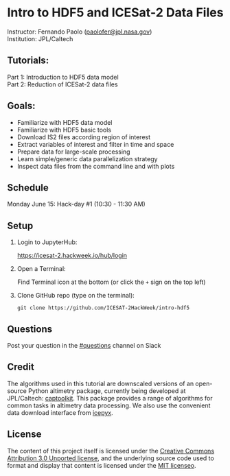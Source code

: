 # Intro to HDF5 and ICESat-2 Data Files

Instructor: Fernando Paolo (paolofer@jpl.nasa.gov)  
Institution: JPL/Caltech

## Tutorials:  

Part 1: Introduction to HDF5 data model  
Part 2: Reduction of ICESat-2 data files  

## Goals:  

- Familiarize with HDF5 data model  
- Familiarize with HDF5 basic tools  
- Download IS2 files according region of interest  
- Extract variables of interest and filter in time and space  
- Prepare data for large-scale processing  
- Learn simple/generic data parallelization strategy  
- Inspect data files from the command line and with plots  

## Schedule

Monday June 15: Hack-day #1 (10:30 - 11:30 AM)

## Setup

1. Login to JupyterHub:

    https://icesat-2.hackweek.io/hub/login

2. Open a Terminal:

    Find Terminal icon at the bottom (or click the `+` sign on the top left)

3. Clone GitHub repo (type on the terminal):

    `git clone https://github.com/ICESAT-2HackWeek/intro-hdf5`

## Questions

Post your question in the [#questions](https://icesat2hackweek.slack.com/archives/C014V14KA3G) channel on Slack

## Credit

The algorithms used in this tutorial are downscaled versions of an open-source Python altimetry package, currently being developed at JPL/Caltech: [captoolkit](https://github.com/fspaolo/captoolkit). This package provides a range of algorithms for common tasks in altimetry data processing. We also use the convenient data download interface from [icepyx](https://github.com/icesat2py/icepyx). 

## License

The content of this project itself is licensed under the [Creative Commons Attribution 3.0 Unported license](https://creativecommons.org/licenses/by/3.0/), and the underlying source code used to format and display that content is licensed under the [MIT licenseo](https://github.com/github/choosealicense.com/blob/gh-pages/LICENSE.md).
